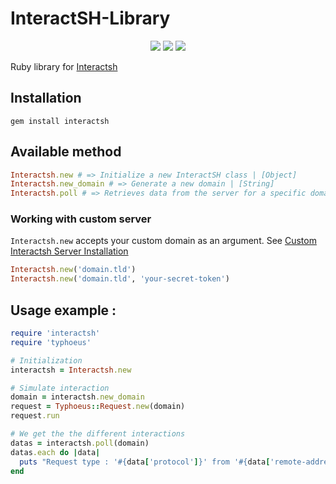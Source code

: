 
# InteractSH-Library

<p align="center">  
    <a href="https://opensource.org/licenses/MIT"><img src="https://img.shields.io/badge/license-MIT-_red.svg"></a>  
    <a href="#"><img src="https://img.shields.io/badge/gem-v0.9.7-blue"></a>
    <a href="https://codeclimate.com/github/EasyRecon/Interactsh-Library/maintainability"><img src="https://api.codeclimate.com/v1/badges/34bf2eae63b2cee4b87e/maintainability" /></a>
</p>

Ruby library for [Interactsh](https://github.com/projectdiscovery/interactsh)

## Installation
```
gem install interactsh
```

## Available method
```ruby
Interactsh.new # => Initialize a new InteractSH class | [Object]
Interactsh.new_domain # => Generate a new domain | [String]
Interactsh.poll # => Retrieves data from the server for a specific domain | [Hash]
```

### Working with custom server
`Interactsh.new` accepts your custom domain as an argument. See [Custom Interactsh Server Installation](https://github.com/projectdiscovery/interactsh#interactsh-server)
```ruby
Interactsh.new('domain.tld')
Interactsh.new('domain.tld', 'your-secret-token')
```

## Usage example :
```ruby
require 'interactsh'
require 'typhoeus'

# Initialization
interactsh = Interactsh.new

# Simulate interaction
domain = interactsh.new_domain
request = Typhoeus::Request.new(domain)
request.run

# We get the the different interactions
datas = interactsh.poll(domain)
datas.each do |data|
  puts "Request type : '#{data['protocol']}' from '#{data['remote-address']}' at #{data['timestamp']}"
end
```
